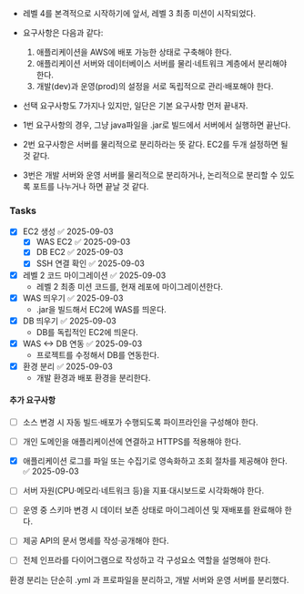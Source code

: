 - 레벨 4를 본격적으로 시작하기에 앞서, 레벨 3 최종 미션이 시작되었다.
- 요구사항은 다음과 같다:
	1. 애플리케이션을 AWS에 배포 가능한 상태로 구축해야 한다.
	2. 애플리케이션 서버와 데이터베이스 서버를 물리·네트워크 계층에서 분리해야 한다.
	3. 개발(dev)과 운영(prod)의 설정을 서로 독립적으로 관리·배포해야 한다.

- 선택 요구사항도 7가지나 있지만, 일단은 기본 요구사항 먼저 끝내자.
- 1번 요구사항의 경우, 그냥 java파일을 .jar로 빌드에서 서버에서 실행하면 끝난다.
- 2번 요구사항은 서버를 물리적으로 분리하라는 뜻 같다. EC2를 두개 설정하면 될 것 같다.
- 3번은 개발 서버와 운영 서버를 물리적으로 분리하거나, 논리적으로 분리할 수 있도록 포트를 나누거나 하면 끝날 것 같다.


### Tasks
 - [x] EC2 생성 ✅ 2025-09-03
	 - [x] WAS EC2 ✅ 2025-09-03
	 - [x] DB EC2 ✅ 2025-09-03
	 - [x] SSH 연결 확인 ✅ 2025-09-03
- [x] 레벨 2 코드 마이그레이션 ✅ 2025-09-03
	- 레벨 2 최종 미션 코드를, 현재 레포에 마이그레이션한다.
- [x] WAS 띄우기 ✅ 2025-09-03
	- .jar을 빌드해서 EC2에 WAS를 띄운다.
- [x] DB 띄우기 ✅ 2025-09-03
	- DB를 독립적인 EC2에 띄운다.
- [x] WAS <-> DB 연동 ✅ 2025-09-03
	- 프로젝트를 수정해서 DB를 연동한다.
- [x] 환경 분리 ✅ 2025-09-03
	- 개발 환경과 배포 환경을 분리한다.

#### 추가 요구사항
- [ ]  소스 변경 시 자동 빌드·배포가 수행되도록 파이프라인을 구성해야 한다.
- [ ] 개인 도메인을 애플리케이션에 연결하고 HTTPS를 적용해야 한다.
- [x] 애플리케이션 로그를 파일 또는 수집기로 영속화하고 조회 절차를 제공해야 한다. ✅ 2025-09-03
- [ ] 서버 자원(CPU·메모리·네트워크 등)을 지표·대시보드로 시각화해야 한다.
- [ ] 운영 중 스키마 변경 시 데이터 보존 상태로 마이그레이션 및 재배포를 완료해야 한다.
- [ ] 제공 API의 문서 명세를 작성·공개해야 한다.
- [ ] 전체 인프라를 다이어그램으로 작성하고 각 구성요소 역할을 설명해야 한다.


환경 분리는 단순히 .yml 과 프로파일을 분리하고, 개발 서버와 운영 서버를 분리했다.



